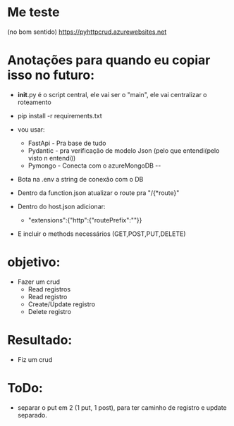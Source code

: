 # Me teste
(no bom sentido)
https://pyhttpcrud.azurewebsites.net

# Anotações para quando eu copiar isso no futuro:
* __init__.py é o script central, ele vai ser o "main", ele vai centralizar o roteamento
* pip install -r requirements.txt
* vou usar:
    * FastApi - Pra base de tudo
    * Pydantic - pra verificação de modelo Json (pelo que entendi(pelo visto n entendi))
    * Pymongo - Conecta com o azureMongoDB
--
* Bota na .env a string de conexão com o DB
* Dentro da function.json atualizar o route pra "/{*route}"
* Dentro do host.json adicionar:
    * "extensions":{"http":{"routePrefix":""}}

* E incluir o methods necessários (GET,POST,PUT,DELETE)
    

# objetivo:
* Fazer um crud
    * Read registros
    * Read registro 
    * Create/Update registro
    * Delete registro

# Resultado:
* Fiz um crud

# ToDo:
* separar o put em 2 (1 put, 1 post), para ter caminho de registro e update separado.